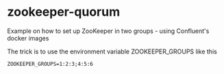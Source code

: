 # zookeeper-quorum
Example on how to set up ZooKeeper in two groups - using Confluent's docker images

The trick is to use the environment variable ZOOKEEPER_GROUPS like this

```
ZOOKEEPER_GROUPS=1:2:3;4:5:6
```

